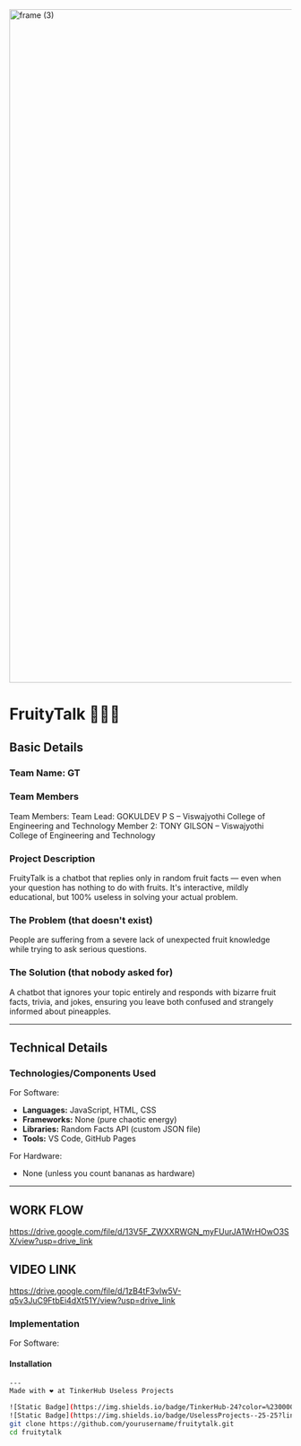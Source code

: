 <img width="3188" height="1202" alt="frame (3)" src="https://github.com/user-attachments/assets/517ad8e9-ad22-457d-9538-a9e62d137cd7" />

# FruityTalk 🍌🍉🍍

## Basic Details
### Team Name: GT

### Team Members

Team Members:
Team Lead: GOKULDEV P S – Viswajyothi College of Engineering and Technology
Member 2: TONY GILSON – Viswajyothi College of Engineering and Technology

### Project Description
FruityTalk is a chatbot that replies only in random fruit facts — even when your question has nothing to do with fruits. It's interactive, mildly educational, but 100% useless in solving your actual problem.

### The Problem (that doesn't exist)
People are suffering from a severe lack of unexpected fruit knowledge while trying to ask serious questions.

### The Solution (that nobody asked for)
A chatbot that ignores your topic entirely and responds with bizarre fruit facts, trivia, and jokes, ensuring you leave both confused and strangely informed about pineapples.

---

## Technical Details
### Technologies/Components Used
For Software:
- **Languages:** JavaScript, HTML, CSS
- **Frameworks:** None (pure chaotic energy)
- **Libraries:** Random Facts API (custom JSON file)
- **Tools:** VS Code, GitHub Pages

For Hardware:
- None (unless you count bananas as hardware)

---
## WORK FLOW
https://drive.google.com/file/d/13V5F_ZWXXRWGN_myFUurJA1WrHOwO3SX/view?usp=drive_link
## VIDEO LINK
https://drive.google.com/file/d/1zB4tF3vIw5V-q5v3JuC9FtbEi4dXt51Y/view?usp=drive_link

### Implementation
For Software:
#### Installation
```bash
---
Made with ❤️ at TinkerHub Useless Projects 

![Static Badge](https://img.shields.io/badge/TinkerHub-24?color=%23000000&link=https%3A%2F%2Fwww.tinkerhub.org%2F)
![Static Badge](https://img.shields.io/badge/UselessProjects--25-25?link=https%3A%2F%2Fwww.tinkerhub.org%2Fevents%2FQ2Q1TQKX6Q%2FUseless%2520Projects)
git clone https://github.com/yourusername/fruitytalk.git
cd fruitytalk
